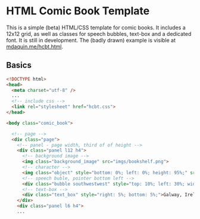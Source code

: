 
# HTML Comic Book Template

This is a simple (beta) HTML/CSS template for comic books. It includes a 12x12 grid, as well as classes for speech bubbles, text-box and a dedicated font. It is still in development. The (badly drawn) example is visible at <a href="http://mdaquin.me/hcbt.html">mdaquin.me/hcbt.html</a>.

## Basics

```HTML
<!DOCTYPE html>
<head>
  <meta charset="utf-8" />
  ... 
  <!-- include css -->
  <link rel="stylesheet" href="hcbt.css"> 
</head>

<body class="comic_book">

  <!-- page -->
  <div class="page">
    <!-- panel - page width, third of of height -->
    <div class="panel l12 h4">
      <!-- background image -->
      <img class="background_image" src="imgs/bookshelf.png">
      <!-- character -->
      <img class="object" style="bottom: 0%; left: 0%; height: 95%;" src="imgs/mathieu_c.png">
      <!-- speech buble, pointer bottom left -->
      <div class="bubble southwestwest" style="top: 10%; left: 30%; width: 30%;">Hi, I'm Mathieu, and I would like to tell you about HTML Comic Book Template.</div>      
      <!-- text-box -->
      <div class="text_box" style="right: 5%; bottom: 5%;">Galway, Ireland, 2020</div>
    </div>
    <div class="panel l6 h4">
    ...
```